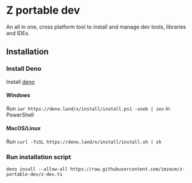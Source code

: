 # Z portable dev
An all in one, cross platform tool to install and manage dev tools, libraries and IDEs.

## Installation
### Install Deno
Install [deno](https://deno.land/)

#### Windows
Run ```iwr https://deno.land/x/install/install.ps1 -useb | iex``` in PowerShell
#### MacOS/Linux
Run ```curl -fsSL https://deno.land/x/install/install.sh | sh```

### Run installation script
```deno insall --allow-all https://raw.githubusercontent.com/imzacm/z-portable-dev/z-dev.ts```
